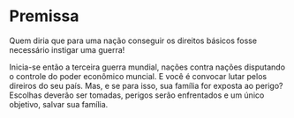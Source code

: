 # Premissa

Quem diria que para uma nação conseguir os direitos básicos fosse necessário instigar uma guerra! 

Inicia-se então a terceira guerra mundial, nações contra nações disputando o controle do poder econômico muncial. E você é convocar lutar pelos direiros do seu país. Mas, e se
para isso, sua família for exposta ao perigo? Escolhas deverão ser tomadas, perigos serão enfrentados e um único objetivo, salvar sua família.
